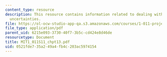 ```yaml
---
content_type: resource
description: This resource contains information related to dealing with risks and
  uncertainties.
file: https://ol-ocw-studio-app-qa.s3.amazonaws.com/courses/1-011-project-evaluation-spring-2011/0521fde735a249a4fb4c203ac5974154_MIT1_011S11_chpt13.pdf
file_type: application/pdf
parent_uid: 6215e093-3730-40f7-3b5c-cd424e8d46de
resourcetype: Document
title: MIT1_011S11_chpt13.pdf
uid: 0521fde7-35a2-49a4-fb4c-203ac5974154
---
```

